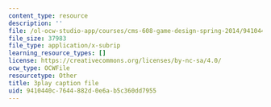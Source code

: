 ```yaml
---
content_type: resource
description: ''
file: /ol-ocw-studio-app/courses/cms-608-game-design-spring-2014/9410440c7644882d0e6ab5c360dd7955_1506647.srt
file_size: 37983
file_type: application/x-subrip
learning_resource_types: []
license: https://creativecommons.org/licenses/by-nc-sa/4.0/
ocw_type: OCWFile
resourcetype: Other
title: 3play caption file
uid: 9410440c-7644-882d-0e6a-b5c360dd7955
---
```


